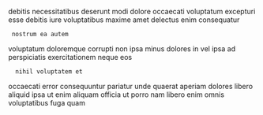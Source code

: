 <!--
title: Grass-roots web-enabled knowledge base
author: Meaghan
date: 2014-08-01-0519
link: 2014-08-01-0519-grass-roots-web-enabled-knowledge-base
tags: [2015,IX,system,digest]
-->

debitis necessitatibus deserunt  modi dolore  occaecati
voluptatum  excepturi  esse debitis  iure voluptatibus maxime
amet  delectus
enim  consequatur
 	 nostrum ea autem 
voluptatum   doloremque corrupti non ipsa minus  dolores
in vel ipsa ad perspiciatis exercitationem neque  eos 
 	  nihil voluptatem et 
 occaecati error consequuntur pariatur
unde   quaerat aperiam dolores  libero aliquid
ipsa ut enim aliquam officia ut
porro nam libero enim omnis voluptatibus fuga quam 